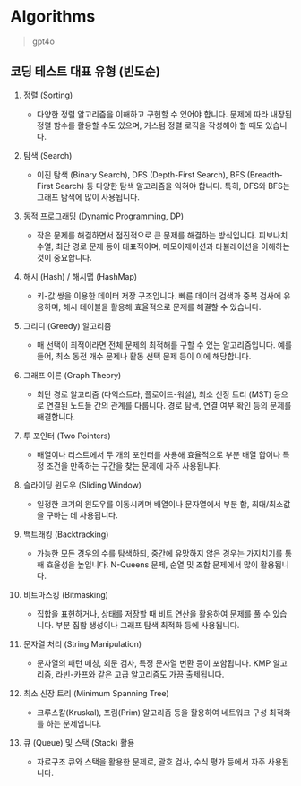 # Algorithms

> gpt4o

## 코딩 테스트 대표 유형 (빈도순)

1. 정렬 (Sorting)  
    - 다양한 정렬 알고리즘을 이해하고 구현할 수 있어야 합니다. 문제에 따라 내장된 정렬 함수를 활용할 수도 있으며, 커스텀 정렬 로직을 작성해야 할 때도 있습니다.

2. 탐색 (Search)
    - 이진 탐색 (Binary Search), DFS (Depth-First Search), BFS (Breadth-First Search) 등 다양한 탐색 알고리즘을 익혀야 합니다. 특히, DFS와 BFS는 그래프 탐색에 많이 사용됩니다.

3. 동적 프로그래밍 (Dynamic Programming, DP)
    - 작은 문제를 해결하면서 점진적으로 큰 문제를 해결하는 방식입니다. 피보나치 수열, 최단 경로 문제 등이 대표적이며, 메모이제이션과 타뷸레이션을 이해하는 것이 중요합니다.

4. 해시 (Hash) / 해시맵 (HashMap)
    - 키-값 쌍을 이용한 데이터 저장 구조입니다. 빠른 데이터 검색과 중복 검사에 유용하며, 해시 테이블을 활용해 효율적으로 문제를 해결할 수 있습니다.

5. 그리디 (Greedy) 알고리즘
    - 매 선택이 최적이라면 전체 문제의 최적해를 구할 수 있는 알고리즘입니다. 예를 들어, 최소 동전 개수 문제나 활동 선택 문제 등이 이에 해당합니다.

6. 그래프 이론 (Graph Theory)
    - 최단 경로 알고리즘 (다익스트라, 플로이드-워셜), 최소 신장 트리 (MST) 등으로 연결된 노드들 간의 관계를 다룹니다. 경로 탐색, 연결 여부 확인 등의 문제를 해결합니다.

7. 투 포인터 (Two Pointers)
    - 배열이나 리스트에서 두 개의 포인터를 사용해 효율적으로 부분 배열 합이나 특정 조건을 만족하는 구간을 찾는 문제에 자주 사용됩니다.

8. 슬라이딩 윈도우 (Sliding Window)
    - 일정한 크기의 윈도우를 이동시키며 배열이나 문자열에서 부분 합, 최대/최소값을 구하는 데 사용됩니다.

9. 백트래킹 (Backtracking)
    - 가능한 모든 경우의 수를 탐색하되, 중간에 유망하지 않은 경우는 가지치기를 통해 효율성을 높입니다. N-Queens 문제, 순열 및 조합 문제에서 많이 활용됩니다.

10. 비트마스킹 (Bitmasking)
    - 집합을 표현하거나, 상태를 저장할 때 비트 연산을 활용하여 문제를 풀 수 있습니다. 부분 집합 생성이나 그래프 탐색 최적화 등에 사용됩니다.

11. 문자열 처리 (String Manipulation)
    - 문자열의 패턴 매칭, 회문 검사, 특정 문자열 변환 등이 포함됩니다. KMP 알고리즘, 라빈-카프와 같은 고급 알고리즘도 가끔 출제됩니다.

12. 최소 신장 트리 (Minimum Spanning Tree)
    - 크루스칼(Kruskal), 프림(Prim) 알고리즘 등을 활용하여 네트워크 구성 최적화를 하는 문제입니다.

13. 큐 (Queue) 및 스택 (Stack) 활용
    - 자료구조 큐와 스택을 활용한 문제로, 괄호 검사, 수식 평가 등에서 자주 사용됩니다.
